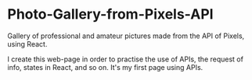 # Photo-Gallery-from-Pixels-API
Gallery of professional and amateur pictures made from the API of Pixels, using React. 

I create this web-page in order to practise the use of APIs, the request of info, states in React, and so on. It's my first page using APIs. 
